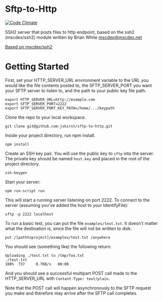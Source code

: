 # Sftp-to-Http

[![Code Climate](https://codeclimate.com/github/starfighterheavy/sfto-to-http/badges/gpa.svg)](https://codeclimate.com/github/starfighterheavy/sfto-to-http)

SSH2 server that posts files to http endpoint, based on the ssh2 (mscdex/ssh2) module written by Brian White <mscdex@mscdex.net>

[Based on mscdex/ssh2](https://github.com/mscdex/ssh2)

# Getting Started

First, set your HTTP_SERVER_URL environment variable to the URL you would like the file contents posted to, the SFTP_SERVER_PORT you want your SFTP server to listen to, and the path to your public key file path.

```
export HTTP_SERVER_URL=http://example.com
export SFTP_SERVER_PORT=2222
export SFTP_SERVER_PORT_KEY_PATH=/home/.../keypath
```

Clone the repo to your local workspace.

```
git clone git@github.com:jskirst/sftp-to-http.git
```

Inside your project directory, run npm install.

```
npm install
```

Create an SSH key pair. You will use the public key to `sftp` into the server. The private key should be named `host.key` and placed in the root of the project directory.

```
ssh-keygen
```

Start your server:

```
npm run-script run
```

This will start a running server listening on port 2222. To connect to the server (assuming you've added the host to your IdentifyFile):

```
sftp -p 2222 localhost
```

To run a basic test, you can put the file `examples/test.txt`. It doesn't matter what the destination is, since the file will not be written to disk.

```
put /[pathtoproject]/examples/test.txt /anywhere
```

You should see (something like) the following return:

```
Uploading ./test.txt to /tmp/foo.txt
./test.txt                                                                100%  737     0.7KB/s   00:00
```

And you should see a successful multipart POST call made to the HTTP_SERVER_URL with `Content-Type: text/plain`.

Note that the POST call will happen asynchronously to the SFTP request you make and therefore may arrive after the SFTP call completes.
